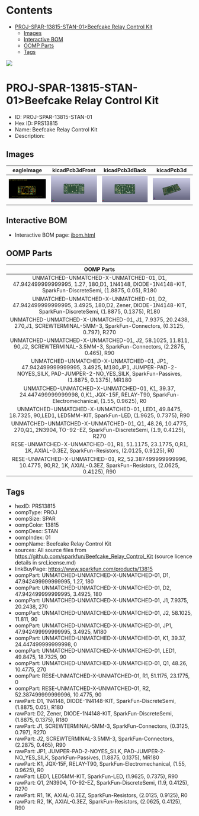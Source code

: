 



Contents
========

* [PROJ-SPAR-13815-STAN-01>Beefcake Relay Control Kit](#proj-spar-13815-stan-01beefcake-relay-control-kit)
	* [Images](#images)
	* [Interactive BOM](#interactive-bom)
	* [OOMP Parts](#oomp-parts)
	* [Tags](#tags)
  
![][im]
# PROJ-SPAR-13815-STAN-01>Beefcake Relay Control Kit

- ID: PROJ-SPAR-13815-STAN-01
- Hex ID: PRS13815
- Name: Beefcake Relay Control Kit
- Description: 

## Images
  
  

|eagleImage|kicadPcb3dFront|kicadPcb3dBack|kicadPcb3d|
| :---: | :---: | :---: | :---: |
|[![eagleImage](eagleImage_140.png)](eagleImage_600.png)|[![kicadPcb3dFront](kicadPcb3dFront_140.png)](kicadPcb3dFront_600.png)|[![kicadPcb3dBack](kicadPcb3dBack_140.png)](kicadPcb3dBack_600.png)|[![kicadPcb3d](kicadPcb3d_140.png)](kicadPcb3d_600.png)|

## Interactive BOM

- Interactive BOM page: [ibom.html](kicad/bom/ibom.html)

## OOMP Parts
  

|OOMP Parts|
| :---: |
|UNMATCHED-UNMATCHED-X-UNMATCHED-01, D1, 47.942499999999995, 1.27, 180,D1, 1N4148, DIODE-1N4148-KIT, SparkFun-DiscreteSemi, (1.8875, 0.05), R180|
|UNMATCHED-UNMATCHED-X-UNMATCHED-01, D2, 47.942499999999995, 3.4925, 180,D2, Zener, DIODE-1N4148-KIT, SparkFun-DiscreteSemi, (1.8875, 0.1375), R180|
|UNMATCHED-UNMATCHED-X-UNMATCHED-01, J1, 7.9375, 20.2438, 270,J1, SCREWTERMINAL-5MM-3, SparkFun-Connectors, (0.3125, 0.797), R270|
|UNMATCHED-UNMATCHED-X-UNMATCHED-01, J2, 58.1025, 11.811, 90,J2, SCREWTERMINAL-3.5MM-3, SparkFun-Connectors, (2.2875, 0.465), R90|
|UNMATCHED-UNMATCHED-X-UNMATCHED-01, JP1, 47.942499999999995, 3.4925, M180,JP1, JUMPER-PAD-2-NOYES_SILK, PAD-JUMPER-2-NO_YES_SILK, SparkFun-Passives, (1.8875, 0.1375), MR180|
|UNMATCHED-UNMATCHED-X-UNMATCHED-01, K1, 39.37, 24.447499999999998, 0,K1, JQX-15F, RELAY-T90, SparkFun-Electromechanical, (1.55, 0.9625), R0|
|UNMATCHED-UNMATCHED-X-UNMATCHED-01, LED1, 49.8475, 18.7325, 90,LED1, LED5MM-KIT, SparkFun-LED, (1.9625, 0.7375), R90|
|UNMATCHED-UNMATCHED-X-UNMATCHED-01, Q1, 48.26, 10.4775, 270,Q1, 2N3904, TO-92-EZ, SparkFun-DiscreteSemi, (1.9, 0.4125), R270|
|RESE-UNMATCHED-X-UNMATCHED-01, R1, 51.1175, 23.1775, 0,R1, 1K, AXIAL-0.3EZ, SparkFun-Resistors, (2.0125, 0.9125), R0|
|RESE-UNMATCHED-X-UNMATCHED-01, R2, 52.387499999999996, 10.4775, 90,R2, 1K, AXIAL-0.3EZ, SparkFun-Resistors, (2.0625, 0.4125), R90|

## Tags

- hexID: PRS13815
- oompType: PROJ
- oompSize: SPAR
- oompColor: 13815
- oompDesc: STAN
- oompIndex: 01
- oompName: Beefcake Relay Control Kit
- sources: All source files from https://github.com/sparkfun/Beefcake_Relay_Control_Kit (source licence details in srcLicense.md)
- linkBuyPage: https://www.sparkfun.com/products/13815
- oompPart: UNMATCHED-UNMATCHED-X-UNMATCHED-01, D1, 47.942499999999995, 1.27, 180
- oompPart: UNMATCHED-UNMATCHED-X-UNMATCHED-01, D2, 47.942499999999995, 3.4925, 180
- oompPart: UNMATCHED-UNMATCHED-X-UNMATCHED-01, J1, 7.9375, 20.2438, 270
- oompPart: UNMATCHED-UNMATCHED-X-UNMATCHED-01, J2, 58.1025, 11.811, 90
- oompPart: UNMATCHED-UNMATCHED-X-UNMATCHED-01, JP1, 47.942499999999995, 3.4925, M180
- oompPart: UNMATCHED-UNMATCHED-X-UNMATCHED-01, K1, 39.37, 24.447499999999998, 0
- oompPart: UNMATCHED-UNMATCHED-X-UNMATCHED-01, LED1, 49.8475, 18.7325, 90
- oompPart: UNMATCHED-UNMATCHED-X-UNMATCHED-01, Q1, 48.26, 10.4775, 270
- oompPart: RESE-UNMATCHED-X-UNMATCHED-01, R1, 51.1175, 23.1775, 0
- oompPart: RESE-UNMATCHED-X-UNMATCHED-01, R2, 52.387499999999996, 10.4775, 90
- rawPart: D1, 1N4148, DIODE-1N4148-KIT, SparkFun-DiscreteSemi, (1.8875, 0.05), R180
- rawPart: D2, Zener, DIODE-1N4148-KIT, SparkFun-DiscreteSemi, (1.8875, 0.1375), R180
- rawPart: J1, SCREWTERMINAL-5MM-3, SparkFun-Connectors, (0.3125, 0.797), R270
- rawPart: J2, SCREWTERMINAL-3.5MM-3, SparkFun-Connectors, (2.2875, 0.465), R90
- rawPart: JP1, JUMPER-PAD-2-NOYES_SILK, PAD-JUMPER-2-NO_YES_SILK, SparkFun-Passives, (1.8875, 0.1375), MR180
- rawPart: K1, JQX-15F, RELAY-T90, SparkFun-Electromechanical, (1.55, 0.9625), R0
- rawPart: LED1, LED5MM-KIT, SparkFun-LED, (1.9625, 0.7375), R90
- rawPart: Q1, 2N3904, TO-92-EZ, SparkFun-DiscreteSemi, (1.9, 0.4125), R270
- rawPart: R1, 1K, AXIAL-0.3EZ, SparkFun-Resistors, (2.0125, 0.9125), R0
- rawPart: R2, 1K, AXIAL-0.3EZ, SparkFun-Resistors, (2.0625, 0.4125), R90



[im]: kicadPcb3d_450.png
